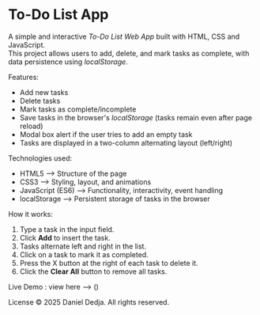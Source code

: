 # To-Do List App

A simple and interactive *To-Do List Web App* built with HTML, CSS and JavaScript.  
This project allows users to add, delete, and mark tasks as complete, with data persistence using *localStorage*.


Features:
- Add new tasks  
- Delete tasks  
- Mark tasks as complete/incomplete  
- Save tasks in the browser's *localStorage* (tasks remain even after page reload)  
- Modal box alert if the user tries to add an empty task  
- Tasks are displayed in a two-column alternating layout (left/right)  


Technologies used:
- HTML5 --> Structure of the page  
- CSS3 --> Styling, layout, and animations  
- JavaScript (ES6) --> Functionality, interactivity, event handling  
- localStorage --> Persistent storage of tasks in the browser  


How it works:
1. Type a task in the input field.  
2. Click **Add** to insert the task.  
3. Tasks alternate left and right in the list.  
4. Click on a task to mark it as completed.  
5. Press the X button at the right of each task to delete it.  
6. Click the **Clear All** button to remove all tasks.  


Live Demo : view here --> ()


License © 2025 Daniel Dedja. All rights reserved.
